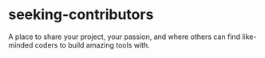 # seeking-contributors
A place to share your project, your passion, and where others can find like-minded coders to build amazing tools with.
